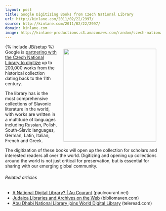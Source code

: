 ```yaml
---
layout: post
title: Google Digitizing Books from Czech National Library
url: http://kinlane.com/2011/02/22/2997/
source: http://kinlane.com/2011/02/22/2997/
domain: kinlane.com
image: http://kinlane-productions.s3.amazonaws.com/random/czech-national-library.jpg
---
```

{% include JB/setup %}<a href="http://thepugetnews.com/wp-content/uploads/2008/12/dsc_0103_2.jpg" target="_blank"><img style="padding: 15px;" src="http://kinlane-productions.s3.amazonaws.com/random/czech-national-library.jpg" alt="" width="300" align="right" /></a>Google is <a href="http://booksearch.blogspot.com/2011/02/printed-treasures-from-golden-city.html" target="_blank">partnering with the Czech National Library to digitize</a> up to 200,000 works from the historical collection dating back to the 11th century.<p></p>
The library has is the most comprehensive collections of Slavonic literature in the world, with works are written in a multitude of languages including Russian, Polish, South-Slavic languages, German, Latin, Italian, French and Greek.<p></p>
The digitization of these books will open up the collection for scholars and interested readers all over the world.   Digitizing and opening up collections around the world is not just critical for preservation, but is essential for sharing with our emerging global community.
<h6 class="zemanta-related-title" style="font-size: 1em;">Related articles</h6>
<ul class="zemanta-article-ul">
	<li class="zemanta-article-ul-li"><a href="http://paulcourant.net/2010/10/12/a-national-digital-library/">A National Digital Library? | Au Courant</a> (paulcourant.net)</li>
	<li class="zemanta-article-ul-li"><a href="http://www.bibliomaven.com/">Judaica Libraries and Archives on the Web</a> (bibliomaven.com)</li>
	<li class="zemanta-article-ul-li"><a href="http://www.teleread.com/library/abu-dhabi-national-library-joing-world-digital-library/">Abu Dhabi National Library joins World Digital Library</a> (teleread.com)</li>
</ul>
